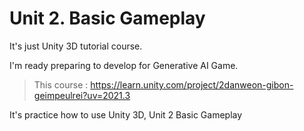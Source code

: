 
# Unit 2. Basic Gameplay

It's just Unity 3D tutorial course.

I'm ready preparing to develop for Generative AI Game.


>This course : <https://learn.unity.com/project/2danweon-gibon-geimpeulrei?uv=2021.3>


It's practice how to use Unity 3D, Unit 2 Basic Gameplay



<!-- 
![Start 3D Engine](/img/set_unity_project_1.png)*👆 Unity 3D project setting my work*


### Contents
1. Start 3D Engine [**done**]
2. Pedal to the Metal [**done**]
3. High speed chase [**done**]
4. Step into the Driver's seat [**done**]
5. Plane programming [**done**]
   - Sub-goal rRunning propeller [**done**]


![Sub-Goal Run to propeller](/img/Propeller.gif)

👆 Sub-Goal Runnig Propeller -->
